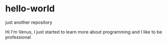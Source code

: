 # hello-world
just another repository

Hi
I'm Venus, I just started to learn more about programming and I like to be professional
